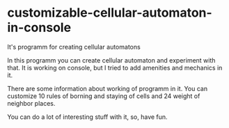 # customizable-cellular-automaton-in-console
It's programm for creating cellular automatons

In this programm you can create cellular automaton and experiment with that. It is working on console, but I tried to add amenities and mechanics in it.

There are some information about working of programm in it. You can customize 10 rules of borning and staying of cells and 24 weight of neighbor places.

You can do a lot of interesting stuff with it, so, have fun.
